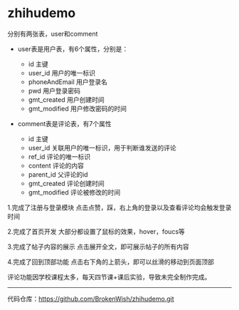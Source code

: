 # zhihudemo

分别有两张表，user和comment

* user表是用户表，有6个属性，分别是：
  * id 主键
  * user_id 用户的唯一标识
  * phoneAndEmail 用户登录名
  * pwd 用户登录密码
  * gmt_created 用户创建时间
  * gmt_modified 用户修改密码的时间
  

* comment表是评论表，有7个属性
    * id 主键
    * user_id 关联用户的唯一标识，用于判断谁发送的评论
    * ref_id 评论的唯一标识
    * content 评论的内容
    * parent_id 父评论的id
    * gmt_created 评论创建时间
    * gmt_modified 评论被修改的时间
  

1.完成了注册与登录模块
    点击点赞，踩，右上角的登录以及查看评论均会触发登录时间

2.完成了首页开发
    大部分都设置了鼠标的效果，hover，foucs等

3.完成了帖子内容的展示
  点击展开全文，即可展示帖子的所有内容

4.完成了回到顶部功能
  点击右下角的上箭头，即可以丝滑的移动到页面顶部

评论功能因学校课程太多，每天四节课+课后实验，导致未完全制作完成。

------------------------------------------------------

代码仓库：https://github.com/BrokenWish/zhihudemo.git